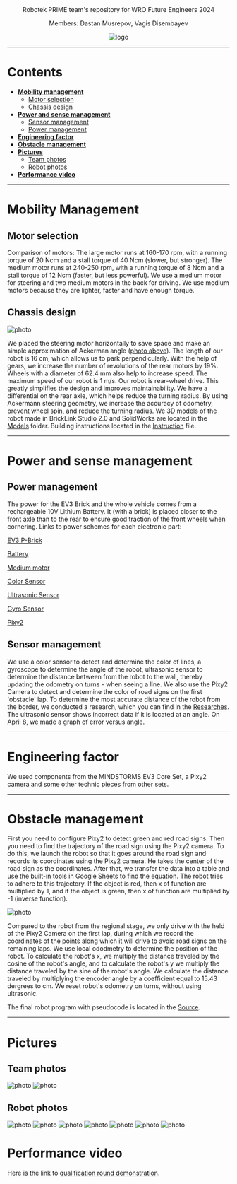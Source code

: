<div align=center>
 Robotek PRIME team's repository for WRO Future Engineers 2024
 
 Members: Dastan Musrepov, Vagis Disembayev

 ![logo](./Images/Robotek.png)
</div>

***

# Contents

* [**Mobility management**](#mobility-management)
  * [Motor selection](#motor-selection)
  * [Chassis design](#chassis-design)
* [**Power and sense management**](#power-and-sense-management)
  * [Sensor management](#sensor-management)
  * [Power management](#power-management)
* [**Engineering factor**](#engineering-factor)
* [**Obstacle management**](#obstacle-management)
* [**Pictures**](#pictures)
  * [Team photos](#team-photos)
  * [Robot photos](#robot-photos)
* [**Performance video**](#performance-video)

***

# Mobility Management

## Motor selection

Comparison of motors:
The large motor runs at 160-170 rpm, with a running torque of 20 Ncm and a stall torque of 40 Ncm (slower, but stronger).
The medium motor runs at 240-250 rpm, with a running torque of 8 Ncm and a stall torque of 12 Ncm (faster, but less powerful).
We use a medium motor for steering and two medium motors in the back for driving. We use medium motors because they are lighter, faster and have enough torque.
<!The medium motor is lighter and is sufficient for steering, while the larger motors have more power, which helps them be the main driving force of the robot.>

## Chassis design

![photo](./Images/Ackermann%20steering%20geometry.jpg)

We placed the steering motor horizontally to save space and make an simple approximation of Ackerman angle ([photo above](https://github.com/RobotekPRIME2024/WRO-FE24/tree/main/Images/Ackermann%20steering%20geometry.jpg)). The length of our robot is 16 cm, which allows us to park perpendicularly. With the help of gears, we increase the number of revolutions of the rear motors by 19%. Wheels with a diameter of 62.4 mm also help to increase speed. The maximum speed of our robot is 1 m/s. Our robot is rear-wheel drive. This greatly simplifies the design and improves maintainability. We have a differential on the rear axle, which helps reduce the turning radius. By using Ackermann steering geometry, we increase the accuracy of odometry, prevent wheel spin, and reduce the turning radius. We 3D models of the robot made in BrickLink Studio 2.0 and SolidWorks are located in the [Models](https://github.com/RobotekPRIME2024/WRO-FE24/tree/main/Models) folder. Building instructions located in the [Instruction](https://github.com/RobotekPRIME2024/WRO-FE24/tree/main/Instruction.pdf) file.

***

# Power and sense management

## Power management

The power for the EV3 Brick and the whole vehicle comes from a rechargeable 10V Lithium Battery. It (with a brick) is placed closer to the front axle than to the rear to ensure good traction of the front wheels when cornering.
Links to power schemes for each electronic part:

[EV3 P-Brick](https://github.com/RobotekPRIME2024/WRO-FE24/blob/main/Schemes/95646c01%20Programmable%20brick.pdf)

[Battery](https://github.com/RobotekPRIME2024/WRO-FE24/blob/main/Schemes/95656%20Rechargeable%20battery.pdf)

[Medium motor](https://github.com/RobotekPRIME2024/WRO-FE24/blob/main/Schemes/99455%20Medium%20motor.pdf)

[Color Sensor](https://github.com/RobotekPRIME2024/WRO-FE24/blob/main/Schemes/95650%20Color%20sensor.pdf)

[Ultrasonic Sensor](schemes/ultrasonic-sensor.pdf)

[Gyro Sensor](https://github.com/RobotekPRIME2024/WRO-FE24/blob/main/Schemes/99380%20Gyro%20sensor.pdf)

[Pixy2](https://github.com/RobotekPRIME2024/WRO-FE24/blob/main/Schemes/Pixy2.pdf)

## Sensor management

We use a color sensor to detect and determine the color of lines, a gyroscope to determine the angle of the robot, ultrasonic sensor to determine the distance between from the robot to the wall, thereby updating the odometry on turns - when seeing a line. We also use the Pixy2 Camera to detect and determine the color of road signs on the first 'obstacle' lap. To determine the most accurate distance of the robot from the border, we conducted a research, which you can find in the [Researches](https://github.com/RobotekPRIME2024/WRO-FE24/tree/main/Researches/5-8.5(angle-error%20of%20ultrasonic)). The ultrasonic sensor shows incorrect data if it is located at an angle. On April 8, we made a graph of error versus angle.

***

# Engineering factor

We used components from the MINDSTORMS EV3 Core Set, a Pixy2 camera and some other technic pieces from other sets.

***

# Obstacle management

First you need to configure Pixy2 to detect green and red road signs. Then you need to find the trajectory of the road sign using the Pixy2 camera. To do this, we launch the robot so that it goes around the road sign and records its coordinates using the Pixy2 camera. He takes the center of the road sign as the coordinates. After that, we transfer the data into a table and use the built-in tools in Google Sheets to find the equation. The robot tries to adhere to this trajectory. If the object is red, then x of function are multiplied by 1, and if the object is green, then x of function are multiplied by -1 (inverse function).

![photo](./Images/Trajectory%20of%20road%20sign.jpg)

Compared to the robot from the regional stage, we only drive with the held of the Pixy2 Camera on the first lap, during which we record the coordinates of the points along which it will drive to avoid road signs on the remaining laps. We use local ododmetry to determine the position of the robot. To calculate the robot's x, we multiply the distance traveled by the cosine of the robot's angle, and to calculate the robot's y we multiply the distance traveled by the sine of the robot's angle. We calculate the distance traveled by multiplying the encoder angle by a coefficient equal to 15.43 dergrees to cm. We reset robot's odometry on turns, without using ultrasonic.

The final robot program with pseudocode is located in the [Source](https://github.com/RobotekPRIME2024/WRO-FE24/tree/main/Source).

***

# Pictures
## Team photos
![photo](./Images/Team%20Photos/Official.jpg)
![photo](./Images/Team%20Photos/Funny.jpg)

## Robot photos
![photo](./Images/Robot%20photos/Photorealistic/Front-left.png)
![photo](./Images/Robot%20photos/Photorealistic/Top.png)
![photo](./Images/Robot%20photos/Photorealistic/Bottom.png)
![photo](./Images/Robot%20photos/Photorealistic/Front.png)
![photo](./Images/Robot%20photos/Photorealistic/Rear.png)
![photo](./Images/Robot%20photos/Photorealistic/Left.png)
![photo](./Images/Robot%20photos/Photorealistic/Right.png)

# Performance video

Here is the link to [qualification round demonstration](https://youtu.be/wz5MyXlZ5nA).
